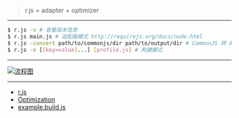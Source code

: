 > r.js = adapter + optimizer

---

```sh
$ r.js -v # 查看版本信息
$ r.js main.js # 适配器模式 http://requirejs.org/docs/node.html
$ r.js -convert path/to/commonjs/dir path/to/output/dir # CommonJS 转 AMD
$ r.js -o [[key=value]...] [profile.js] # 构建模式
```

---

<a href="http://ocv7sq6bh.bkt.clouddn.com/r.js-workflow.pdf"><img src="http://ocv7sq6bh.bkt.clouddn.com/r.js.png" alt="流程图"></a>

---

- [r.js](https://github.com/requirejs/r.js)
- [Optimization](http://requirejs.org/docs/optimization.html)
- [example.build.js](https://github.com/requirejs/r.js/blob/master/build/example.build.js)
